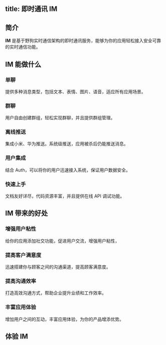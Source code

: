 
title: 即时通讯 IM
---

## 简介

**IM** 是基于野狗实时通信架构的即时通讯服务，能够为你的应用轻松接入安全可靠的实时通信功能。

## IM 能做什么

### 单聊

提供多种消息类型，包括文本、表情、图片、语音，适应所有应用场景。

### 群聊

用户自由创建群组，轻松实现群聊，并且提供群组管理。

### 离线推送

集成小米、华为推送。系统级推送，应用被杀后仍能推送消息。

### 用户集成

结合 Auth，可以将你的用户迅速接入系统，保证用户数据安全。

### 快速上手

文档友好详尽，代码资源丰富，并且提供在线 API 调试功能。





## IM 带来的好处

### 增强用户粘性

给你的应用添加社交功能，促进用户交流，增强用户粘性，

### 提高客户满意度

迅速搭建你与顾客之间的沟通渠道，提高顾客满意度。

### 提高沟通效率

打造高效沟通方式，帮助企业提升业绩和工作效率。

### 丰富应用体验

增加用户之间的互动，丰富应用体验，为你的产品增添优势。


## 体验 IM












